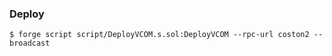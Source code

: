 ### Deploy

```shell
$ forge script script/DeployVCOM.s.sol:DeployVCOM --rpc-url coston2 --broadcast
```
